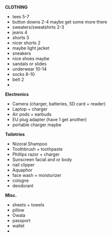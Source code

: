 **CLOTHING**
- tees 5-7
- button downs 2-4 maybe get some more there
- sweaters/sweatshirts 2-3
- jeans 4
- shorts 3
- nicer shorts 2
- maybe light jacket
- sneakers
- nice shoes maybe
- sandals or slides
- underwear 10-14
- socks 8-10
- belt 2
- 


**Electronics**
- Camera (charger, batteries, SD card + reader)
- Laptop + charger
- Air pods + earbuds
- EU plug adapter (have 1 get another)
- portable charger maybe

**Toiletries**
- Nizoral Shampoo
- Toothbrush + toothpaste
-  Phillips razor + charger
- Sunscreen facial and or body
- nail clipper
- Aquaphor
- face wash + moisturizer
- cologne
- deodorant

**Misc.**
- sheets + towels
- pillow
- Owala
- passport
- wallet
- 
